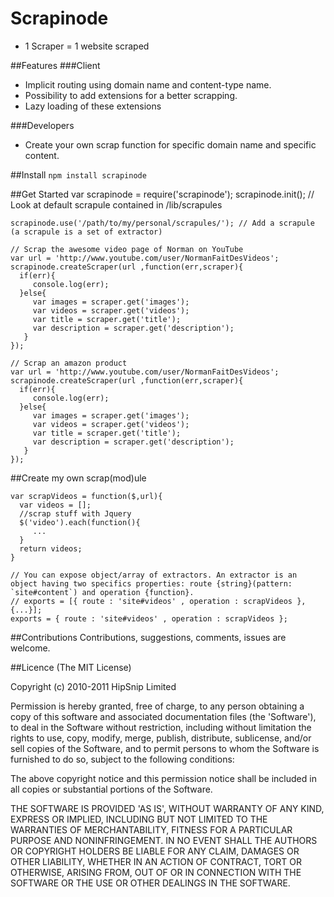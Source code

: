 # Scrapinode 
   - 1 Scraper = 1 website scraped

##Features
###Client
   - Implicit routing using domain name and content-type name.
   - Possibility to add extensions for a better scrapping.
   - Lazy loading of these extensions
   
###Developers
   - Create your own scrap function for specific domain name and specific content.
   
##Install
    `npm install scrapinode`
    
##Get Started
    var scrapinode = require('scrapinode');
    scrapinode.init(); // Look at default scrapule contained in /lib/scrapules
    
    scrapinode.use('/path/to/my/personal/scrapules/'); // Add a scrapule (a scrapule is a set of extractor)
    
    // Scrap the awesome video page of Norman on YouTube
    var url = 'http://www.youtube.com/user/NormanFaitDesVideos';
    scrapinode.createScraper(url ,function(err,scraper){
      if(err){ 
         console.log(err);
      }else{
         var images = scraper.get('images');
         var videos = scraper.get('videos');
         var title = scraper.get('title');
         var description = scraper.get('description');
       }
    });
    
    // Scrap an amazon product
    var url = 'http://www.youtube.com/user/NormanFaitDesVideos';
    scrapinode.createScraper(url ,function(err,scraper){
      if(err){ 
         console.log(err);
      }else{
         var images = scraper.get('images');
         var videos = scraper.get('videos');
         var title = scraper.get('title');
         var description = scraper.get('description');
       }
    });
    
##Create my own scrap(mod)ule

    var scrapVideos = function($,url){
      var videos = [];
      //scrap stuff with Jquery
      $('video').each(function(){
         ...
      }
      return videos;
    }
   
    // You can expose object/array of extractors. An extractor is an object having two specifics properties: route {string}(pattern: `site#content`) and operation {function}. 
    // exports = [{ route : 'site#videos' , operation : scrapVideos }, {...}];
    exports = { route : 'site#videos' , operation : scrapVideos };
   
##Contributions
Contributions, suggestions, comments, issues are welcome.

##Licence
(The MIT License)

Copyright (c) 2010-2011 HipSnip Limited

Permission is hereby granted, free of charge, to any person obtaining a copy of this software and associated documentation files (the 'Software'), to deal in the Software without restriction, including without limitation the rights to use, copy, modify, merge, publish, distribute, sublicense, and/or sell copies of the Software, and to permit persons to whom the Software is furnished to do so, subject to the following conditions:

The above copyright notice and this permission notice shall be included in all copies or substantial portions of the Software.

THE SOFTWARE IS PROVIDED 'AS IS', WITHOUT WARRANTY OF ANY KIND, EXPRESS OR IMPLIED, INCLUDING BUT NOT LIMITED TO THE WARRANTIES OF MERCHANTABILITY, FITNESS FOR A PARTICULAR PURPOSE AND NONINFRINGEMENT. IN NO EVENT SHALL THE AUTHORS OR COPYRIGHT HOLDERS BE LIABLE FOR ANY CLAIM, DAMAGES OR OTHER LIABILITY, WHETHER IN AN ACTION OF CONTRACT, TORT OR OTHERWISE, ARISING FROM, OUT OF OR IN CONNECTION WITH THE SOFTWARE OR THE USE OR OTHER DEALINGS IN THE SOFTWARE.
